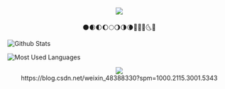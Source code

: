 <h1 align="center">
  <a href="[https://sunguoqi.com/](https://www.cnblogs.com/Yongeor/)">
    <img src="https://readme-typing-svg.herokuapp.com/?lines=console.log(%22Hello%2C%20World!%22);平杨猪祝您今天愉快!&center=true&size=27">
  </a>
</h1>
<div align="center">🌑🌒🌓🌔🌕🌖🌗🌘🌙🌚🌛🌜🌝</div>

![Github Stats](https://github-readme-stats.vercel.app/api?username=Yongeor&show_icons=true&theme=dark&count_private=true)

![Most Used Languages](https://github-readme-stats.vercel.app/api/top-langs/?username=Yongeor&theme=dark&layout=compact)


<div align="center"> <img src="https://github-readme-streak-stats.herokuapp.com/?user=sun0225SUN" /> </div>

<div align="center">https://blog.csdn.net/weixin_48388330?spm=1000.2115.3001.5343</div>
